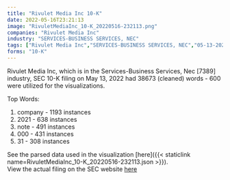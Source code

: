 ```yaml
---
title: "Rivulet Media Inc 10-K"
date: 2022-05-16T23:21:13
image: "RivuletMediaInc_10-K_20220516-232113.png"
companies: "Rivulet Media Inc"
industry: "SERVICES-BUSINESS SERVICES, NEC"
tags: ["Rivulet Media Inc","SERVICES-BUSINESS SERVICES, NEC","05-13-2022","10-K"]
forms: "10-K"
---
```

Rivulet Media Inc, which is in the Services-Business Services, Nec [7389] industry, SEC 10-K filing on May 13, 2022 had 38673 (cleaned) words - 600 were utilized for the visualizations.

Top Words:
1. company - 1193 instances
2. 2021 - 638 instances
3. note - 491 instances
4. 000 - 431 instances
5. 31 - 308 instances


See the parsed data used in the visualization [here]({{< staticlink name=RivuletMediaInc_10-K_20220516-232113.json >}}).  
View the actual filing on the SEC website [here](https://www.sec.gov/Archives/edgar/data/1079282/0001199835-22-000283.txt)